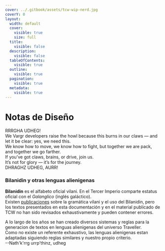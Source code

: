 ```yaml
---
cover: ../.gitbook/assets/tcw-wip-nerd.jpg
coverY: 0
layout:
  width: default
  cover:
    visible: true
    size: full
  title:
    visible: false
  description:
    visible: false
  tableOfContents:
    visible: true
  outline:
    visible: true
  pagination:
    visible: true
  metadata:
    visible: true
---
```


# Notas de Diseño

RRRGHA UDHEG!  
We Vargr developers raise the howl because this burns in our claws — and let it be clear: yes, we need this.  
We know how to move, we know how to fight, but together we are pack, and together we go farther.  
If you’ve got claws, brains, or drive, join us.  
It’s not for glory — it’s for the journey.  
DHRAGHZ UDHEG, AURR!

### Bilanidin y otras lenguas alienigenas

**Bilanidin** es el alfabeto oficial vilani. En el Tercer Imperio comparte estatus oficial con el _Galanglico_ (inglés galáctico).\
Existen [publicaciones](https://wiki.travellerrpg.com/Vilani_Grammar_and_Glossary) sobre la gramática vilani y el uso del Bilanidin, pero los textos presentados en esta documentación y en el material publicado de TCW no han sido revisados exhaustivamente y pueden contener errores.

A lo largo de los años se han creado diversos sistemas y reglas para la generacion de textos en lenguas alienigenas del universo Traveller.  
Como no existe un referente exhaustivo, las lenguas alienigenas estan adaptadas siguiendo reglas similares y nuestro propio criterio.  
--Nath'k'rrg urrp'thinz, udheg


